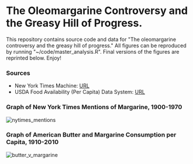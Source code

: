 # The Oleomargarine Controversy and the Greasy Hill of Progress.

This repository contains source code and data for "The oleomargarine controversy and the greasy hill of progress." All figures can be reproduced by running "~/code/master_analysis.R". Final versions of the figures are reprinted below. Enjoy!

### Sources
- New York Times Machine: [URL](https://timesmachine.nytimes.com/browser)
- USDA Food Availability (Per Capita) Data System: [URL](https://www.ers.usda.gov/data-products/food-availability-per-capita-data-system/)

### Graph of New York Times Mentions of Margarine, 1900-1970
![nytimes_mentions](https://github.com/WilsonMKing/margarine/assets/106451637/44d8bfc5-e44d-4d15-8547-f9b4af145ee0)

### Graph of American Butter and Margarine Consumption per Capita, 1910-2010
![butter_v_margarine](https://github.com/WilsonMKing/margarine/assets/106451637/9fda3201-d99f-42e4-ab55-32a703beea17)
